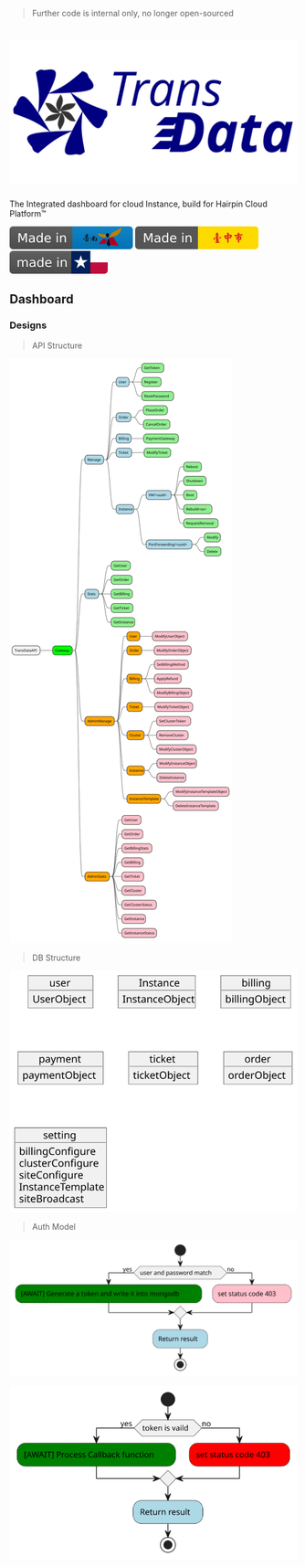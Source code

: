 > Further code is internal only, no longer open-sourced

# ![logo](https://raw.githubusercontent.com/CaliNetwork/TransData/main/artworks/logo.svg)

The Integrated dashboard for cloud Instance, build for Hairpin Cloud
Platform™

![MadeinTainan](https://raw.githubusercontent.com/CaliNetwork/TransData/main/documents/MITN.svg)
![MadeinTaiChung](https://raw.githubusercontent.com/CaliNetwork/TransData/main/documents/MITC.svg)
![MadeinTX](https://raw.githubusercontent.com/CaliNetwork/TransData/main/documents/MITX.svg)

## Dashboard
### Designs

> API Structure

![api](https://raw.githubusercontent.com/CaliNetwork/TransData/main/documents/api.svg)

> DB Structure

![db](https://raw.githubusercontent.com/CaliNetwork/TransData/main/documents/db.svg)

> Auth Model

![auth1](https://raw.githubusercontent.com/CaliNetwork/TransData/main/documents/auth1.svg)

![auth2](https://raw.githubusercontent.com/CaliNetwork/TransData/main/documents/auth2.svg)
